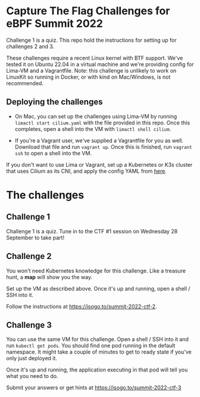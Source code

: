 # Capture The Flag Challenges for eBPF Summit 2022

Challenge 1 is a quiz. This repo hold the instructions for setting up for challenges 2 and 3. 

These challenges require a recent Linux kernel with BTF support. We've tested it
on Ubuntu 22.04 in a virtual machine and we're providing config for Lima-VM and
a Vagrantfile. Note: this challenge is unlikely to work on LinuxKit so running
in Docker, or with kind on Mac/Windows, is not recommended.  
## Deploying the challenges

* On Mac, you can set up the challenges using Lima-VM by running `limactl start
  cilium.yaml` with the file provided in this repo. Once this completes, open a shell into the VM with `limactl
  shell cilium`.

* If you're a Vagrant user, we've supplied a Vagrantfile for you as well. Download that file and run
  `vagrant up`. Once this is finished, run `vagrant ssh` to open a shell into
  the VM.

If you don't want to use Lima or Vagrant, set up a Kubernetes or K3s cluster
that uses Cilium as its CNI, and apply the config YAML from [here](https://gist.githubusercontent.com/lizrice/107e492b82f386da8883e9d1a385c0b2/raw/ctfapp.yaml). 

# The challenges

## Challenge 1 

Challenge 1 is a quiz. Tune in to the CTF #1 session on Wednesday 28 September to take part!

## Challenge 2

You won't need Kubernetes knowledge for this challenge. Like a treasure hunt, a **map** will show you the way.

Set up the VM as described above. Once it's up and running, open a shell / SSH into it.

Follow the instructions at https://isogo.to/summit-2022-ctf-2. 

## Challenge 3

You can use the same VM for this challenge. Open a shell / SSH into it and run `kubectl get pods`. You
should find one pod running in the default namespace. It might take a couple of
minutes to get to ready state if you've only just deployed it.
 
Once it's up and running, the application executing in that pod will tell you what you need to do.

Submit your answers or get hints at https://isogo.to/summit-2022-ctf-3 
